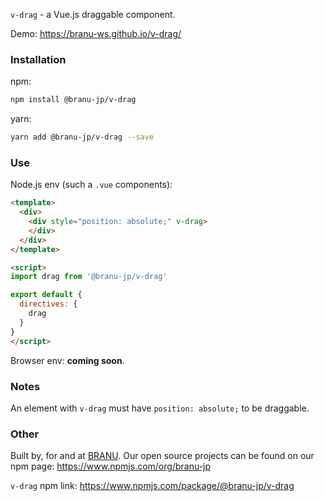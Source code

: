 `v-drag` - a Vue.js draggable component.

Demo: https://branu-ws.github.io/v-drag/

### Installation

npm:
```bash
npm install @branu-jp/v-drag
```

yarn:
```bash
yarn add @branu-jp/v-drag --save
```

### Use

Node.js env (such a `.vue` components):

```html
<template>
  <div>
    <div style="position: absolute;" v-drag>
    </div>
  </div>
</template>

<script>
import drag from '@branu-jp/v-drag'

export default {
  directives: {
    drag
  }
}
</script>
```

Browser env: __coming soon__.


### Notes

An element with `v-drag` must have `position: absolute;` to be draggable.

### Other

Built by, for and at [BRANU](http://branu.jp/). Our open source projects can be found on our npm page: https://www.npmjs.com/org/branu-jp

`v-drag` npm link: https://www.npmjs.com/package/@branu-jp/v-drag
